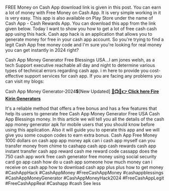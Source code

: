 FREE Money on Cash App download link is given in this post. You can earn a lot of money with Free Money on Cash App. It is very simple working in it is very easy. This app is also available on Play Store under the name of Cash App - Cash Rewards App. You can download this app from the link given below. Today I want to show you how to get a lot of free cash cash app using this hack. Cash app hack is an application that allows you to generate money for free in your cash app account. So you're trying to find a legit Cash App free money code and I'm sure you're looking for real money you can get instantly in 2024 right?

Cash App Money Generator Free Blessings USA...I am jones welsh, as a tech Support executive reachable all day and night to determine various types of technical errors regarding cash app. i m here to provide you cost-effective support services for cash app. If you are facing any problems you can visit my blogs:

Cash App Money Generator-2024💲[New Updated]
**[🔴📺📱👉 Click here Fire Kirin Generators](https://usaus.xyz/cashapp)**




It's a reliable method that offers a free bonus and has
a few features that help its users to generate free
Cash App Money Generator Free USA
Cash App Blessings
money. In this article we will tell you all the details of the cash app money generator apk for mobile users that you should know before using this application. Also it will guide you to operate this app and we will give you some coupon codes to earn extra bonus. Cash App Free Money 1000 dollars on cash app app money apk can i cash app myself can you transfer money from chime to cashapp cash app cash rewards cash app instant transfer cash app reward cash me reward code cassapp does the 750 cash app work free cash generator free money using social security card go app cash how do u cash app someone how much money can i receive on cash app how to download cash app plus plus how to get money
#CashAppHack #CashAppMoney #FreeCashAppMoney #cashappblessings #CashAppMoneyGenerator #CashAppMoneyHack2024 #FreeCashAppLegit #FreeCashAppReal #Cashapp #cash See less

